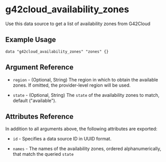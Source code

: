 # g42cloud\_availability\_zones

Use this data source to get a list of availability zones from G42Cloud

## Example Usage

```hcl
data "g42cloud_availability_zones" "zones" {}
```

## Argument Reference

* `region` - (Optional, String) The region in which to obtain the available zones. If omitted, the provider-level region will be used.

* `state` - (Optional, String) The `state` of the availability zones to match, default ("available").


## Attributes Reference

In addition to all arguments above, the following attributes are exported:

* `id` - Specifies a data source ID in UUID format.

* `names` - The names of the availability zones, ordered alphanumerically, that match the queried `state`
